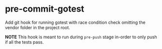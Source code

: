 # pre-commit-gotest

Add git hook for running gotest with race condition check omitting the vendor folder in the project root.

**NOTE** This hook is meant to run during `pre-push` stage in-order to only push if all the tests pass.
